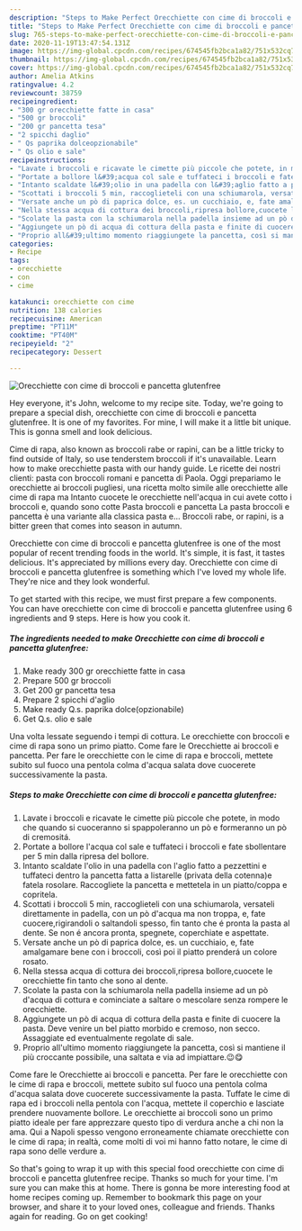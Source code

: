 ```yaml
---
description: "Steps to Make Perfect Orecchiette con cime di broccoli e pancetta glutenfree"
title: "Steps to Make Perfect Orecchiette con cime di broccoli e pancetta glutenfree"
slug: 765-steps-to-make-perfect-orecchiette-con-cime-di-broccoli-e-pancetta-glutenfree
date: 2020-11-19T13:47:54.131Z
image: https://img-global.cpcdn.com/recipes/674545fb2bca1a82/751x532cq70/orecchiette-con-cime-di-broccoli-e-pancetta-glutenfree-recipe-main-photo.jpg
thumbnail: https://img-global.cpcdn.com/recipes/674545fb2bca1a82/751x532cq70/orecchiette-con-cime-di-broccoli-e-pancetta-glutenfree-recipe-main-photo.jpg
cover: https://img-global.cpcdn.com/recipes/674545fb2bca1a82/751x532cq70/orecchiette-con-cime-di-broccoli-e-pancetta-glutenfree-recipe-main-photo.jpg
author: Amelia Atkins
ratingvalue: 4.2
reviewcount: 38759
recipeingredient:
- "300 gr orecchiette fatte in casa"
- "500 gr broccoli"
- "200 gr pancetta tesa"
- "2 spicchi daglio"
- " Qs paprika dolceopzionabile"
- " Qs olio e sale"
recipeinstructions:
- "Lavate i broccoli e ricavate le cimette più piccole che potete, in modo che quando si cuoceranno si spappoleranno un pò e formeranno un pò di cremositá."
- "Portate a bollore l&#39;acqua col sale e tuffateci i broccoli e fate sbollentare per 5 min dalla ripresa del bollore."
- "Intanto scaldate l&#39;olio in una padella con l&#39;aglio fatto a pezzettini e tuffateci dentro la pancetta fatta a listarelle (privata della cotenna)e fatela rosolare. Raccogliete la pancetta e mettetela in un piatto/coppa e copritela."
- "Scottati i broccoli 5 min, raccoglieteli con una schiumarola, versateli direttamente in padella, con un pò d&#39;acqua ma non troppa, e, fate cuocere,rigirandoli o saltandoli spesso, fin tanto che é pronta la pasta al dente. Se non é ancora pronta, spegnete, coperchiate e aspettate."
- "Versate anche un pò di paprica dolce, es. un cucchiaio, e, fate amalgamare bene con i broccoli, così poi il piatto prenderá un colore rosato."
- "Nella stessa acqua di cottura dei broccoli,ripresa bollore,cuocete le orecchiette fin tanto che sono al dente."
- "Scolate la pasta con la schiumarola nella padella insieme ad un pò d&#39;acqua di cottura e cominciate a saltare o mescolare senza rompere le orecchiette."
- "Aggiungete un pò di acqua di cottura della pasta e finite di cuocere la pasta. Deve venire un bel piatto morbido e cremoso, non secco. Assaggiate ed eventualmente regolate di sale."
- "Proprio all&#39;ultimo momento riaggiungete la pancetta, così si mantiene il più croccante possibile, una saltata e via ad impiattare.😉😋"
categories:
- Recipe
tags:
- orecchiette
- con
- cime

katakunci: orecchiette con cime 
nutrition: 138 calories
recipecuisine: American
preptime: "PT11M"
cooktime: "PT40M"
recipeyield: "2"
recipecategory: Dessert

---
```



![Orecchiette con cime di broccoli e pancetta glutenfree](https://img-global.cpcdn.com/recipes/674545fb2bca1a82/751x532cq70/orecchiette-con-cime-di-broccoli-e-pancetta-glutenfree-recipe-main-photo.jpg)

Hey everyone, it's John, welcome to my recipe site. Today, we're going to prepare a special dish, orecchiette con cime di broccoli e pancetta glutenfree. It is one of my favorites. For mine, I will make it a little bit unique. This is gonna smell and look delicious.

Cime di rapa, also known as broccoli rabe or rapini, can be a little tricky to find outside of Italy, so use tenderstem broccoli if it&#39;s unavailable. Learn how to make orecchiette pasta with our handy guide. Le ricette dei nostri clienti: pasta con broccoli romani e pancetta di Paola. Oggi prepariamo le orecchiette ai broccoli pugliesi, una ricetta molto simile alle orecchiette alle cime di rapa ma Intanto cuocete le orecchiette nell&#39;acqua in cui avete cotto i broccoli e, quando sono cotte Pasta broccoli e pancetta La pasta broccoli e pancetta è una variante alla classica pasta e… Broccoli rabe, or rapini, is a bitter green that comes into season in autumn.

Orecchiette con cime di broccoli e pancetta glutenfree is one of the most popular of recent trending foods in the world. It's simple, it is fast, it tastes delicious. It's appreciated by millions every day. Orecchiette con cime di broccoli e pancetta glutenfree is something which I've loved my whole life. They're nice and they look wonderful.


To get started with this recipe, we must first prepare a few components. You can have orecchiette con cime di broccoli e pancetta glutenfree using 6 ingredients and 9 steps. Here is how you cook it.

<!--inarticleads1-->

##### The ingredients needed to make Orecchiette con cime di broccoli e pancetta glutenfree:

1. Make ready 300 gr orecchiette fatte in casa
1. Prepare 500 gr broccoli
1. Get 200 gr pancetta tesa
1. Prepare 2 spicchi d&#39;aglio
1. Make ready  Q.s. paprika dolce(opzionabile)
1. Get  Q.s. olio e sale


Una volta lessate seguendo i tempi di cottura. Le orecchiette con broccoli e cime di rapa sono un primo piatto. Come fare le Orecchiette ai broccoli e pancetta. Per fare le orecchiette con le cime di rapa e broccoli, mettete subito sul fuoco una pentola colma d&#39;acqua salata dove cuocerete successivamente la pasta. 

<!--inarticleads2-->

##### Steps to make Orecchiette con cime di broccoli e pancetta glutenfree:

1. Lavate i broccoli e ricavate le cimette più piccole che potete, in modo che quando si cuoceranno si spappoleranno un pò e formeranno un pò di cremositá.
1. Portate a bollore l&#39;acqua col sale e tuffateci i broccoli e fate sbollentare per 5 min dalla ripresa del bollore.
1. Intanto scaldate l&#39;olio in una padella con l&#39;aglio fatto a pezzettini e tuffateci dentro la pancetta fatta a listarelle (privata della cotenna)e fatela rosolare. Raccogliete la pancetta e mettetela in un piatto/coppa e copritela.
1. Scottati i broccoli 5 min, raccoglieteli con una schiumarola, versateli direttamente in padella, con un pò d&#39;acqua ma non troppa, e, fate cuocere,rigirandoli o saltandoli spesso, fin tanto che é pronta la pasta al dente. Se non é ancora pronta, spegnete, coperchiate e aspettate.
1. Versate anche un pò di paprica dolce, es. un cucchiaio, e, fate amalgamare bene con i broccoli, così poi il piatto prenderá un colore rosato.
1. Nella stessa acqua di cottura dei broccoli,ripresa bollore,cuocete le orecchiette fin tanto che sono al dente.
1. Scolate la pasta con la schiumarola nella padella insieme ad un pò d&#39;acqua di cottura e cominciate a saltare o mescolare senza rompere le orecchiette.
1. Aggiungete un pò di acqua di cottura della pasta e finite di cuocere la pasta. Deve venire un bel piatto morbido e cremoso, non secco. Assaggiate ed eventualmente regolate di sale.
1. Proprio all&#39;ultimo momento riaggiungete la pancetta, così si mantiene il più croccante possibile, una saltata e via ad impiattare.😉😋


Come fare le Orecchiette ai broccoli e pancetta. Per fare le orecchiette con le cime di rapa e broccoli, mettete subito sul fuoco una pentola colma d&#39;acqua salata dove cuocerete successivamente la pasta. Tuffate le cime di rapa ed i broccoli nella pentola con l&#39;acqua, mettete il coperchio e lasciate prendere nuovamente bollore. Le orecchiette ai broccoli sono un primo piatto ideale per fare apprezzare questo tipo di verdura anche a chi non la ama. Qui a Napoli spesso vengono erroneamente chiamate orecchiette con le cime di rapa; in realtà, come molti di voi mi hanno fatto notare, le cime di rapa sono delle verdure a. 

So that's going to wrap it up with this special food orecchiette con cime di broccoli e pancetta glutenfree recipe. Thanks so much for your time. I'm sure you can make this at home. There is gonna be more interesting food at home recipes coming up. Remember to bookmark this page on your browser, and share it to your loved ones, colleague and friends. Thanks again for reading. Go on get cooking!
